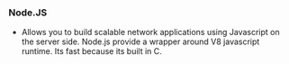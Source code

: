 ### Node.JS

- Allows you to build scalable network applications using Javascript on the server side. Node.js provide a wrapper around V8 javascript runtime. Its fast because its built in C.


